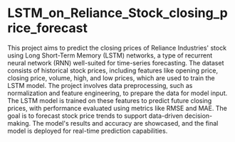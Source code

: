 # LSTM_on_Reliance_Stock_closing_price_forecast
This project aims to predict the closing prices of Reliance Industries' stock using Long Short-Term Memory (LSTM) networks, a type of recurrent neural network (RNN) well-suited for time-series forecasting. The dataset consists of historical stock prices, including features like opening price, closing price, volume, high, and low prices, which are used to train the LSTM model. The project involves data preprocessing, such as normalization and feature engineering, to prepare the data for model input. The LSTM model is trained on these features to predict future closing prices, with performance evaluated using metrics like RMSE and MAE. The goal is to forecast stock price trends to support data-driven decision-making. The model's results and accuracy are showcased, and the final model is deployed for real-time prediction capabilities.
